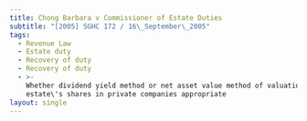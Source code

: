 ```yaml
---
title: Chong Barbara v Commissioner of Estate Duties
subtitle: "[2005] SGHC 172 / 16\_September\_2005"
tags:
  - Revenue Law
  - Estate duty
  - Recovery of duty
  - Recovery of duty
  - >-
    Whether dividend yield method or net asset value method of valuation of
    estate\'s shares in private companies appropriate
layout: single
---
```


